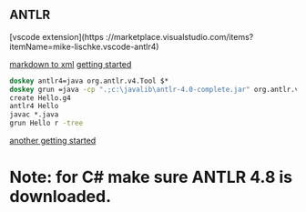## ANTLR
[vscode extension](https
://marketplace.visualstudio.com/items?itemName=mike-lischke.vscode-antlr4)

[markdown to xml](https://www.youtube.com/watch?v=lc9JlXyBG4E&ab_channel=dotNET)
[getting started](https://github.com/antlr/antlr4/blob/master/doc/getting-started.md)

```cmd
doskey antlr4=java org.antlr.v4.Tool $*
doskey grun =java -cp ".;c:\javalib\antlr-4.0-complete.jar" org.antlr.v4.runtime.misc.TestRig $*
create Hello.g4
antlr4 Hello
javac *.java
grun Hello r -tree
```

[another getting started](https://fullboarllc.com/using-antlr-4-with-net-core-2-1-and-c-getting-started/)

# Note: for C# make sure ANTLR 4.8 is downloaded.